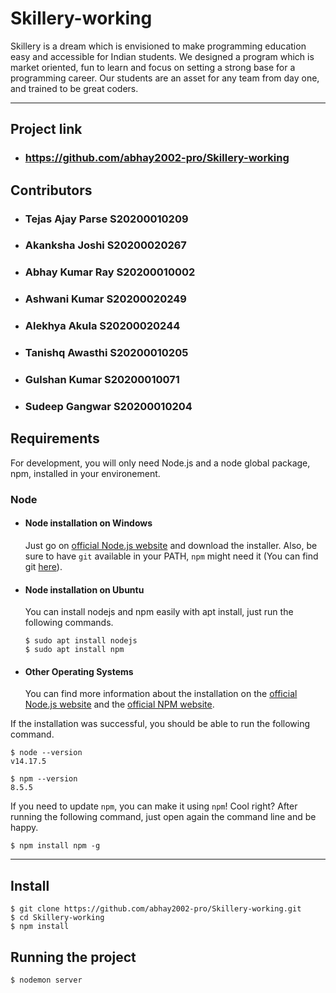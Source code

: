 # Skillery-working

Skillery is a dream which is envisioned to make programming education easy and accessible for Indian students. We designed a program which is market oriented, fun to learn and focus on setting a strong base for a programming career. Our students are an asset for any team from day one, and trained to be great coders.

---
## Project link
- ### https://github.com/abhay2002-pro/Skillery-working
## Contributors
- ### Tejas Ajay Parse	  S20200010209
- ### Akanksha Joshi	    S20200020267
- ### Abhay Kumar Ray	    S20200010002 
- ### Ashwani Kumar	      S20200020249
- ### Alekhya Akula	      S20200020244
- ### Tanishq Awasthi	    S20200010205
- ### Gulshan Kumar	      S20200010071
- ### Sudeep Gangwar	    S20200010204


## Requirements

For development, you will only need Node.js and a node global package, npm, installed in your environement.

### Node
- #### Node installation on Windows

  Just go on [official Node.js website](https://nodejs.org/) and download the installer.
Also, be sure to have `git` available in your PATH, `npm` might need it (You can find git [here](https://git-scm.com/)).

- #### Node installation on Ubuntu

  You can install nodejs and npm easily with apt install, just run the following commands.

      $ sudo apt install nodejs
      $ sudo apt install npm

- #### Other Operating Systems
  You can find more information about the installation on the [official Node.js website](https://nodejs.org/) and the [official NPM website](https://npmjs.org/).

If the installation was successful, you should be able to run the following command.

    $ node --version
    v14.17.5

    $ npm --version
    8.5.5

If you need to update `npm`, you can make it using `npm`! Cool right? After running the following command, just open again the command line and be happy.

    $ npm install npm -g

---

## Install

    $ git clone https://github.com/abhay2002-pro/Skillery-working.git
    $ cd Skillery-working
    $ npm install


## Running the project

    $ nodemon server
